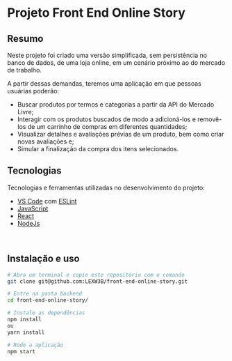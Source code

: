 # Projeto Front End Online Story

## Resumo

Neste projeto foi criado uma versão simplificada, sem persistência no banco de dados, de uma loja online, em um cenário próximo ao do mercado de trabalho.

A partir dessas demandas, teremos uma aplicação em que pessoas usuárias poderão:
<ul>
  <li>
    Buscar produtos por termos e categorias a partir da API do Mercado Livre;
  </li>
  <li>
    Interagir com os produtos buscados de modo a adicioná-los e removê-los de um carrinho de compras em diferentes quantidades;
  </li>
  <li>
    Visualizar detalhes e avaliações prévias de um produto, bem como criar novas avaliações e;
  </li>
  <li>
    Simular a finalização da compra dos itens selecionados.
  </li>
</ul>

## Tecnologias

Tecnologias e ferramentas utilizadas no desenvolvimento do projeto:

- [VS Code](https://code.visualstudio.com/) com [ESLint](https://eslint.org/)
- [JavaScript]()
- [React]()
- [NodeJs]()

<br>

## Instalação e uso

```bash
# Abra um terminal e copie este repositório com o comando
git clone git@github.com:LEXW3B/front-end-online-story.git

# Entre na pasta backend 
cd front-end-online-story/

# Instale as dependências 
npm install
ou
yarn install

# Rode a aplicação
npm start
